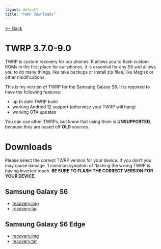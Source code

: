 ```yaml
---
layout: default
title: "TWRP downloads"
---
```

[ <-- Back](/)

# TWRP 3.7.0-9.0
TWRP is custom recovery for our phones. It allows you to flash custom ROMs in the first place for our phones. It is essential for any S6 and allows you to do many things, like take backups or install zip files, like Magisk or other modifications. 

This is my version of TWRP for the Samsung Galaxy S6. It is required to have the following features:
- up to date TWRP build
- working Android 12 support (otherwise your TWRP will hang)
- working OTA updates

You can use other TWRPs, but know that using them is **UNSUPPORTED**, because they are based off **OLD** sources.

# Downloads
Please select the correct TWRP version for your device. If you don't you may cause damage. 1 common symptom of flashing the wrong TWRP is having inverted touch. **BE SURE TO FLASH THE CORRECT VERSION FOR YOUR DEVICE.**

## Samsung Galaxy S6
- [recovery.img]()
- [recovery.tar]()

## Samsung Galaxy S6 Edge
- [recovery.img]()
- [recovery.tar]()
